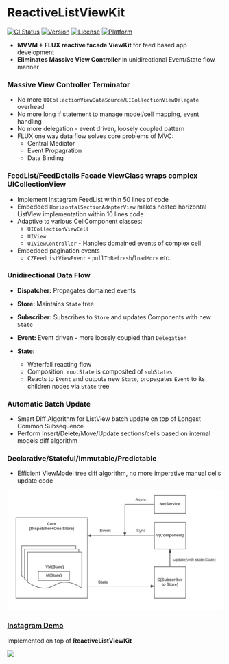 # ReactiveListViewKit

[![CI Status](http://img.shields.io/travis/geekaurora/ReactiveListViewKit.svg?style=flat)](https://travis-ci.org/geekaurora/ReactiveListViewKit)
[![Version](https://img.shields.io/cocoapods/v/ReactiveListViewKit.svg?style=flat)](http://cocoapods.org/pods/ReactiveListViewKit)
[![License](https://img.shields.io/cocoapods/l/ReactiveListViewKit.svg?style=flat)](http://cocoapods.org/pods/ReactiveListViewKit)
[![Platform](https://img.shields.io/cocoapods/p/ReactiveListViewKit.svg?style=flat)](http://cocoapods.org/pods/ReactiveListViewKit)

* **MVVM + FLUX reactive facade ViewKit** for feed based app development
* **Eliminates Massive View Controller** in unidirectional Event/State flow manner

### Massive View Controller Terminator
 * No more `UICollectionViewDataSource`/`UICollectionViewDelegate` overhead
 * No more long if statement to manage model/cell mapping, event handling
 * No more delegation - event driven, loosely coupled pattern
 * FLUX one way data flow solves core problems of MVC: 
   * Central Mediator
   * Event Propagration
   * Data Binding

### FeedList/FeedDetails Facade ViewClass wraps complex UICollectionView
 * Implement Instagram FeedList within 50 lines of code
 * Embedded `HorizontalSectionAdapterView` makes nested horizontal ListView implementation within 10 lines code
 * Adaptive to various CellComponent classes:
   * `UICollectionViewCell`
   * `UIView`
   * `UIViewController` - Handles domained events of complex cell
 * Embedded pagination events 
   * `CZFeedListViewEvent` - `pullToRefresh`/`loadMore` etc.

 
### Unidirectional Data Flow
 * **Dispatcher:** Propagates domained events

 * **Store:** Maintains `State` tree

 * **Subscriber:** Subscribes to `Store` and updates Components with new `State`

 * **Event:** Event driven - more loosely coupled than `Delegation`
    
 * **State:**
   * Waterfall reacting flow
   * Composition: `rootState` is composited of `subStates`
   * Reacts to `Event` and outputs new `State`, propagates `Event` to its children nodes via `State` tree

### Automatic Batch Update
  * Smart Diff Algorithm for ListView batch update on top of Longest Common Subsequence
  * Perform Insert/Delete/Move/Update sections/cells based on internal models diff algorithm

### Declarative/Stateful/Immutable/Predictable
  * Efficient ViewModel tree diff algorithm, no more imperative manual cells update code

  <img src="./Docs/FLUX.png">


### [Instagram Demo](https://github.com/showt1me/CZInstagram)
Implemented on top of **ReactiveListViewKit**

<img src="./Docs/CZInstagram.gif">